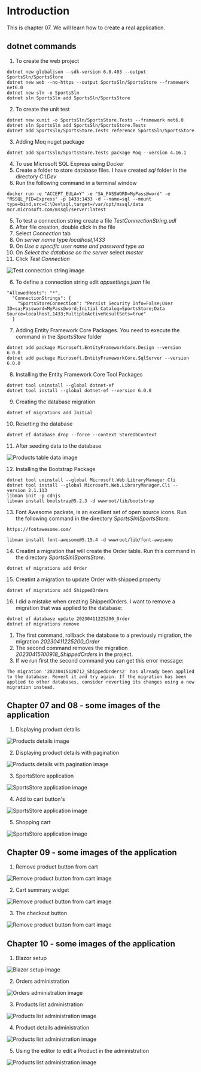 # Introduction 
This is chapter 07. We will learn how to create a real application.

## dotnet commands

1. To create the web project
```
dotnet new globaljson --sdk-version 6.0.403 --output SportsSln/SportsStore
dotnet new web --no-https --output SportsSln/SportsStore --framework net6.0
dotnet new sln -o SportsSln
dotnet sln SportsSln add SportsSln/SportsStore

```

2. To create the unit test

```
dotnet new xunit -o SportsSln/SportsStore.Tests --framework net6.0
dotnet sln SportsSln add SportsSln/SportsStore.Tests
dotnet add SportsSln/SportsStore.Tests reference SportsSln/SportsStore
```

3. Adding Moq nuget package
```
dotnet add SportsSln/SportsStore.Tests package Moq --version 4.16.1
```

4. To use Microsoft SQL Express using Docker
1. Create a folder to store database files. I have created _sql_ folder in the directory _C:\Dev_
2. Run the following command in a terminal window
```
docker run -e "ACCEPT_EULA=Y" -e "SA_PASSWORD=MyPass@word" -e "MSSQL_PID=Express" -p 1433:1433 -d --name=sql --mount type=bind,src=C:\Dev\sql,target=/var/opt/mssql/data mcr.microsoft.com/mssql/server:latest
```


5. To test a connection string create a file _TestConnectionString.udl_
1. After file creation, double click in the file
2. Select _Connection_ tab
3. On _server name_ type _localhost,1433_ 
4. On _Use a specific user name and password_ type _sa_
5. On _Select the database on the server_ select _master_
6. Click _Test Connection_

![Test connection string image](./images/TestConnectionString.PNG)

6. To define a connection string edit _appsettings.json_ file
```
"AllowedHosts": "*",
  "ConnectionStrings": {
    "SportsStoreConnection": "Persist Security Info=False;User ID=sa;Password=MyPass@word;Initial Catalog=SportsStore;Data Source=localhost,1433;MultipleActiveResultSets=true"
  }
```

7. Adding Entity Framework Core Packages. You need to execute the command in the _SportsStore_ folder
```
dotnet add package Microsoft.EntityFrameworkCore.Design --version 6.0.0
dotnet add package Microsoft.EntityFrameworkCore.SqlServer --version 6.0.0
```

8. Installing the Entity Framework Core Tool Packages
```
dotnet tool uninstall --global dotnet-ef
dotnet tool install --global dotnet-ef --version 6.0.0
```

9. Creating the database migration
```
dotnet ef migrations add Initial
```

10. Resetting the database
```
dotnet ef database drop --force --context StoreDbContext
```

11. After seeding data to the database

![Products table data image](./images/SeedingDataToDatabase.PNG)


12. Installing the Bootstrap Package
```
dotnet tool uninstall --global Microsoft.Web.LibraryManager.Cli
dotnet tool install --global Microsoft.Web.LibraryManager.Cli --version 2.1.113
libman init -p cdnjs
libman install bootstrap@5.2.3 -d wwwroot/lib/bootstrap
```

13. Font Awesome packate, is an excellent set of open source icons. Run the following command in the directory _SportsSln\SportsStore_.

```
https://fontawesome.com/

libman install font-awesome@5.15.4 -d wwwroot/lib/font-awesome
```

14.  Creatint a migration that will create the Order table. Run this command in the directory _SportsSln\SportsStore_.
```
dotnet ef migrations add Order
```

15. Creatint a migration to update Order with shipped property
```
dotnet ef migrations add ShippedOrders
```

16. I did a mistake when creating ShippedOrders. I want to remove a migration that was applied to the database:
```
dotnet ef database update 20230411225200_Order
dotnet ef migrations remove
```
1. The first command, rollback the database to a previously migration, the migration _20230411225200_Order_
2. The second command removes the migration _20230415100918_ShippedOrders_ in the project.
3. If we run first the second command you can get this error message:
```
The migration '20230415120712_ShippedOrders2' has already been applied to the database. Revert it and try again. If the migration has been applied to other databases, consider reverting its changes using a new migration instead.
```

## Chapter 07 and 08 - some images of the application

1. Displaying product details

![Products details image](./images/DisplayingProductDetails.PNG)

2. Displaying product details with pagination

![Products details with pagination image](./images/DisplayingProductDetailsWithPagination.PNG)


3. SportsStore application

![SportsStore application image](./images/SportsStoreApplication.PNG)

4. Add to cart button's

![SportsStore application image](./images/AddToCartButton.PNG)

5. Shopping cart

![SportsStore application image](./images/ShoppingCart.PNG)

## Chapter 09 - some images of the application

1. Remove product button from cart

![Remove product button from cart image](./images/RemoveProductFromCart.PNG)

2. Cart summary widget

![Remove product button from cart image](./images/CartSummaryWidget.PNG)

3. The checkout button

![Remove product button from cart image](./images/CheckoutButtonInTheCart.PNG)

## Chapter 10 - some images of the application

1. Blazor setup 

![Blazor setup image](./images/BlazorSetup.PNG)

2. Orders administration

![Orders administration image](./images/AdministrationOrders.PNG)

3. Products list administration

![Products list administration image](./images/AdministrationPresentingListProducts.PNG)

4. Product details administration

![Products list administration image](./images/AdministrationProductDetails.PNG)

5. Using the editor to edit a Product in the administration

![Products list administration image](./images/AdministrationUsingTheEditor.PNG)
